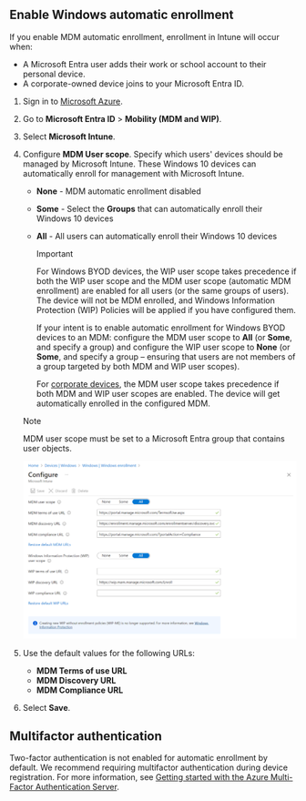 ## Enable Windows automatic enrollment

If you enable MDM automatic enrollment, enrollment in Intune will occur when:  

* A Microsoft Entra user adds their work or school account to their personal device.
* A corporate-owned device joins to your Microsoft Entra ID. 

1. Sign in to [Microsoft Azure](https://portal.azure.com).  
2. Go to **Microsoft Entra ID** > **Mobility (MDM and WIP)**.  
3. Select **Microsoft Intune**.  

4. Configure **MDM User scope**. Specify which users' devices should be managed by Microsoft Intune. These Windows 10 devices can automatically enroll for management with Microsoft Intune.

   - **None** - MDM automatic enrollment disabled
   - **Some** - Select the **Groups** that can automatically enroll their Windows 10 devices
   - **All** - All users can automatically enroll their Windows 10 devices

      > [!IMPORTANT]
      > For Windows BYOD devices, the WIP user scope takes precedence if both the WIP user scope and the MDM user scope (automatic MDM enrollment) are enabled for all users (or the same groups of users). The device will not be MDM enrolled, and Windows Information Protection (WIP) Policies will be applied if you have configured them.
      >
      > If your intent is to enable automatic enrollment for Windows BYOD devices to an MDM: configure the MDM user scope to **All** (or **Some**, and specify a group) and configure the WIP user scope to **None** (or **Some**, and specify a group – ensuring that users are not members of a group targeted by both MDM and WIP user scopes).
      >
      >For [corporate devices](../enrollment/enrollment-restrictions-set.md#blocking-personal-windows-devices), the MDM user scope takes precedence if both MDM and WIP user scopes are enabled. The device will get automatically enrolled in the configured MDM.

   > [!NOTE]
   > MDM user scope must be set to a Microsoft Entra group that contains user objects.

   ![Screenshot shows the Azure portal, where you can configure M D M User scope.](../enrollment/media/windows-enroll/auto-enroll-scope.png)

5. Use the default values for the following URLs:
    - **MDM Terms of use URL**
    - **MDM Discovery URL**
    - **MDM Compliance URL**

6. Select **Save**. 

## Multifactor authentication  

Two-factor authentication is not enabled for automatic enrollment by default. We recommend requiring multifactor authentication during device registration. For more information, see [Getting started with the Azure Multi-Factor Authentication Server](/azure/multi-factor-authentication/multi-factor-authentication-get-started-cloud).  
